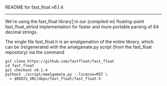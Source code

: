 README for fast_float v6.1.4

----------------------------------------------

We're using the fast_float library[1] in our (compiled-in)
floating-point fast_float_strtod implementation for faster and more
portable parsing of 64 decimal strings.

The single file fast_float.h is an amalgamation of the entire library,
which can be (re)generated with the amalgamate.py script (from the
fast_float repository) via the command

```
git clone https://github.com/fastfloat/fast_float
cd fast_float
git checkout v6.1.4
python3 ./script/amalgamate.py --license=MIT \
  > $REDIS_SRC/deps/fast_float/fast_float.h
```

[1]: https://github.com/fastfloat/fast_float
